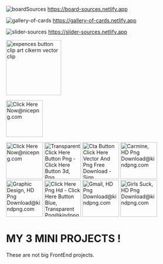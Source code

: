 ![boardSources](https://user-images.githubusercontent.com/70330757/212972718-5ad12a53-628d-4196-b2d0-20505bd9f584.png)
https://board-sources.netlify.app


![gallery-of-cards](https://user-images.githubusercontent.com/70330757/212975050-625e98b6-a1bc-4814-a6c0-844d348ca1f6.png)
https://gallery-of-cards.netlify.app


![slider-sources](https://user-images.githubusercontent.com/70330757/212974084-ea671c63-2e2e-48ae-8a2e-d69440134f71.png)
https://slider-sources.netlify.app





<a href="https://www.freepnglogos.com/pics/button" title="Image from freepnglogos.com"><img src="https://www.freepnglogos.com/uploads/button-png/expences-button-clip-art-clkerm-vector-clip-18.png" width="150" alt="expences button clip art clkerm vector clip" /></a>

<a href="https://slider-sources.netlify.app" title="Image from freepnglogos.com"><img src="https://www.nicepng.com/png/detail/274-2749960_click-here-now.png" width="100" alt="Click Here Now@nicepng.com"></a>


<img src="https://www.nicepng.com/png/detail/274-2749960_click-here-now.png" width="100" alt="Click Here Now@nicepng.com">


<img src="https://www.kindpng.com/picc/m/133-1333277_transparent-click-here-button-png-click-here-button.png"  width="100" alt="Transparent Click Here Button Png - Click Here Button 3d, Png Download@kindpng.com">


<img src="https://www.kindpng.com/picc/m/133-1333252_cta-button-click-here-vector-and-png-free.png"  width="100" alt="Cta Button Click Here Vector And Png Free Download - Sign, Transparent Png@kindpng.com">


<img src="https://www.kindpng.com/picc/m/133-1333440_carmine-hd-png-download.png"  width="100" alt="Carmine, HD Png Download@kindpng.com">


<img src="https://www.kindpng.com/picc/m/164-1646055_graphic-design-hd-png-download.png"  width="100" alt="Graphic Design, HD Png Download@kindpng.com">

<img src="https://www.kindpng.com/picc/m/35-354538_click-here-png-hd-click-here-button-blue.png"  width="100" alt="Click Here Png Hd - Click Here Button Blue, Transparent Png@kindpng.com">

<img src="https://www.kindpng.com/picc/m/164-1646119_gmail-hd-png-download.png"  width="100" alt="Gmail, HD Png Download@kindpng.com">

<img src="https://www.kindpng.com/picc/m/164-1646162_girls-suck-hd-png-download.png"  width="100" alt="Girls Suck, HD Png Download@kindpng.com">

# MY 3 MINI PROJECTS !

These are not big FrontEnd projects.
